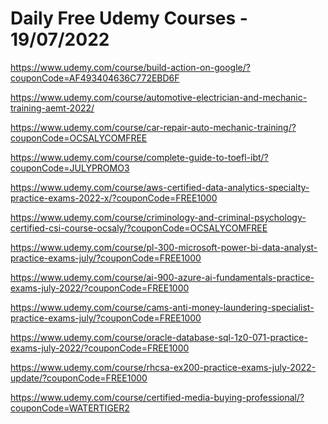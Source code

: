 # Daily Free Udemy Courses - 19/07/2022

https://www.udemy.com/course/build-action-on-google/?couponCode=AF493404636C772EBD6F
https://www.udemy.com/course/automotive-electrician-and-mechanic-training-aemt-2022/
https://www.udemy.com/course/car-repair-auto-mechanic-training/?couponCode=OCSALYCOMFREE
https://www.udemy.com/course/complete-guide-to-toefl-ibt/?couponCode=JULYPROMO3
https://www.udemy.com/course/aws-certified-data-analytics-specialty-practice-exams-2022-x/?couponCode=FREE1000
https://www.udemy.com/course/criminology-and-criminal-psychology-certified-csi-course-ocsaly/?couponCode=OCSALYCOMFREE
https://www.udemy.com/course/pl-300-microsoft-power-bi-data-analyst-practice-exams-july/?couponCode=FREE1000
https://www.udemy.com/course/ai-900-azure-ai-fundamentals-practice-exams-july-2022/?couponCode=FREE1000
https://www.udemy.com/course/cams-anti-money-laundering-specialist-practice-exams-july/?couponCode=FREE1000
https://www.udemy.com/course/oracle-database-sql-1z0-071-practice-exams-july-2022/?couponCode=FREE1000
https://www.udemy.com/course/rhcsa-ex200-practice-exams-july-2022-update/?couponCode=FREE1000
https://www.udemy.com/course/certified-media-buying-professional/?couponCode=WATERTIGER2
